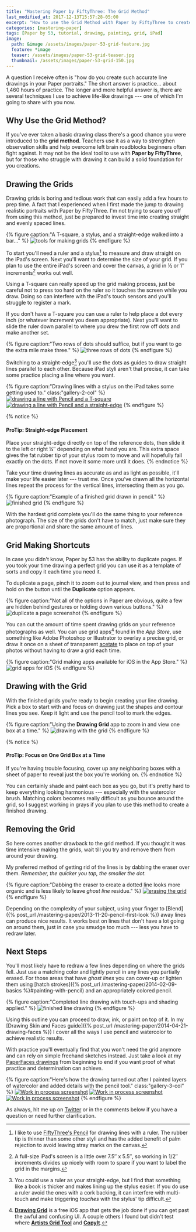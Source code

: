 ```yaml
---
title: "Mastering Paper by FiftyThree: The Grid Method"
last_modified_at: 2017-12-13T15:57:28-05:00
excerpt: "How to use the Grid Method with Paper by FiftyThree to create accurate line drawings and improve your work."
categories: [mastering-paper]
tags: [Paper by 53, tutorial, drawing, painting, grid, iPad]
image:
  path: &image /assets/images/paper-53-grid-feature.jpg
  feature: *image
  teaser: /assets/images/paper-53-grid-teaser.jpg
  thumbnail: /assets/images/paper-53-grid-150.jpg
---
```


A question I receive often is "how do you create such accurate line drawings in your Paper portraits." The short answer is practice... about 1,460 hours of practice. The longer and more helpful answer is, there are several techniques I use to achieve life-like drawings --- one of which I'm going to share with you now.

## Why Use the Grid Method?

If you've ever taken a basic drawing class there's a good chance you were introduced to the **grid method**. Teachers use it as a way to strengthen observation skills and help overcome left brain roadblocks beginners often fight against. It may not be the ideal tool to use with **Paper by FiftyThree**, but for those who struggle with drawing it can build a solid foundation for you creations.

## Drawing the Grids

Drawing grids is boring and tedious work that can easily add a few hours to prep time. A fact that I experienced when I first made the jump to drawing realistic portraits with Paper by FiftyThree. I'm not trying to scare you off from using this method, just be prepared to invest time into creating straight and evenly spaced lines. 

{% figure caption:"A T-square, a stylus, and a straight-edge walked into a bar..." %}
![tools for making grids](/assets/images/paper-53-grid-tools.jpg)
{% endfigure %}

To start you'll need a ruler and a stylus[^pencil] to measure and draw straight on the iPad's screen. Next you'll want to determine the size of your grid. If you plan to use the entire iPad's screen and cover the canvas, a grid in ½ or 1″ increments[^increments] works out well.

[^pencil]: I like to use [FiftyThree's Pencil](http://www.amazon.com/gp/product/B00JP12300/ref=as_li_tl?ie=UTF8&camp=1789&creative=390957&creativeASIN=B00JP12300&linkCode=as2&tag=mademist-20&linkId=UNODSZKNUHXZJBE4) for drawing lines with a ruler. The rubber tip is thinner than some other styli and has the added benefit of palm rejection to avoid leaving stray marks on the canvas.

[^straightedge]: You could use a ruler as your straight-edge, but I find that something like a book is thicker and makes lining up the stylus easier. If you do use a ruler avoid the ones with a cork backing, it can interfere with multi-touch and make triggering *touches* with the stylus' tip difficult.

[^increments]: A full-size iPad's screen is a little over 7.5″ x 5.5″, so working in 1/2″ increments divides up nicely with room to spare if you want to label the grid in the margins.

Using a T-square can really speed up the grid making process, just be careful not to press too hard on the ruler so it touches the screen while you draw. Doing so can interfere with the iPad's touch sensors and you'll struggle to register a mark.

If you don't have a T-square you can use a ruler to help place a dot every inch (or whatever increment you deem appropriate). Next you'll want to slide the ruler down parallel to where you drew the first row off dots and make another set.

{% figure caption:"Two rows of dots should suffice, but if you want to go the extra mile make three." %}
![three rows of dots](/assets/images/paper-53-grid-dots.jpg)
{% endfigure %}

Switching to a straight-edge[^straightedge] you'll use the dots as guides to draw straight lines parallel to each other. Because iPad styli aren't that precise, it can take some practice placing a line where you want.

{% figure caption:"Drawing lines with a stylus on the iPad takes some getting used to." class:"gallery-2-col" %}
[![drawing a line with Pencil and a T-square](/assets/images/paper-53-grid-t-square-600.jpg)](/assets/images/paper-53-grid-t-square-lg.jpg)
[![drawing a line with Pencil and a straight-edge](/assets/images/paper-53-grid-book-edge-600.jpg)](/assets/images/paper-53-grid-book-edge-lg.jpg)
{% endfigure %}

{% notice %}
#### ProTip: Straight-edge Placement

Place your straight-edge directly on top of the reference dots, then slide it to the left or right ¼″ depending on what hand you are. This extra space gives the fat rubber tip of your stylus room to move and will hopefully fall exactly on the dots. If not move it some more until it does.
{% endnotice %}

Take your time drawing lines as accurate as and as light as possible, it'll make your life easier later --- trust me. Once you've drawn all the horizontal lines repeat the process for the vertical lines, intersecting them as you go.

{% figure caption:"Example of a finished grid drawn in pencil." %}
![finished grid](/assets/images/paper-53-grid-finished.jpg)
{% endfigure %}

With the hardest grid complete you'll do the same thing to your reference photograph. The size of the grids don't have to match, just make sure they are proportional and share the same amount of lines.

## Grid Making Shortcuts

In case you didn't know, Paper by 53 has the ability to duplicate pages. If you took your time drawing a perfect grid you can use it as a template of sorts and copy it each time you need it.

To duplicate a page, pinch it to zoom out to journal view, and then press and hold on the <i class="fa fa-plus-circle"></i> button until the **Duplicate** option appears.

{% figure caption:"Not all of the options in Paper are obvious, quite a few are hidden behind gestures or holding down various buttons." %}
![duplicate a page screenshot](/assets/images/paper-53-grid-duplicate-page.jpg)
{% endfigure %}

You can cut the amount of time spent drawing grids on your reference photographs as well. You can use grid apps[^apps] found in the *App Store*, use something like Adobe Photoshop or Illustrator to overlay a precise grid, or draw it once on a sheet of transparent [acetate](http://www.amazon.com/gp/product/B002544NHA/ref=as_li_tl?ie=UTF8&camp=1789&creative=390957&creativeASIN=B002544NHA&linkCode=as2&tag=mademist-20&linkId=Y2BDW34WIVVBAZGF) to place on top of your photos without having to draw a grid each time.

[^apps]: [**Drawing Grid**](https://itunes.apple.com/us/app/drawing-grid/id500885379?mt=8) is a free iOS app that gets the job done if you can get past the awful and confusing UI. A couple others I found but didn't test where [**Artists Grid Tool**](https://itunes.apple.com/us/app/artists-grid-tool/id402430398?mt=8) and [**CopyIt**](https://itunes.apple.com/us/app/copyit-grid-drawing-method/id377185812?mt=8).

{% figure caption:"Grid making apps available for iOS in the App Store." %}
![grid apps for iOS](/assets/images/paper-53-grid-apps.jpg)
{% endfigure %}

## Drawing with the Grid

With the finished grids you're ready to begin creating your line drawing. Pick a box to start with and focus on drawing just the shapes and contour lines you see. Keep it light and use the pencil tool to mark the edges.

{% figure caption:"Using the **Drawing Grid** app to zoom in and view one box at a time." %}
![drawing with the grid](/assets/images/paper-53-grid-method-drawing.jpg)
{% endfigure %}

{% notice %}
#### ProTip: Focus on One Grid Box at a Time

If you're having trouble focusing, cover up any neighboring boxes with a sheet of paper to reveal just the box you're working on.
{% endnotice %}

You can certainly shade and paint each box as you go, but it's pretty hard to keep everything looking harmonious --- especially with the watercolor brush. Matching colors becomes really difficult as you bounce around the grid, so I suggest working in grays if you plan to use this method to create a finished drawing.

## Removing the Grid

So here comes another drawback to the grid method. If you thought it was time intensive making the grids, wait till you try and remove them from around your drawing.

My preferred method of getting rid of the lines is by dabbing the eraser over them. *Remember, the quicker you tap, the smaller the dot.*

{% figure caption:"Dabbing the eraser to create a dotted line looks more organic and is less likely to leave *ghost line* residue." %}
[![erasing the grid](/assets/images/paper-53-grid-removing-lines-900.jpg)](/assets/images/paper-53-grid-removing-lines-lg.jpg)
{% endfigure %}

Depending on the complexity of your subject, using your finger to [Blend]({% post_url /mastering-paper/2013-11-20-pencil-first-look %}) away lines can produce nice results. It works best on lines that don't have a lot going on around them, just in case you smudge too much --- less you have to redraw later.

## Next Steps

You'll most likely have to redraw a few lines depending on where the grids fell. Just use a matching color and lightly pencil in any lines you partially erased. For those areas that have *ghost lines* you can cover-up or lighten them using [hatch strokes]({% post_url /mastering-paper/2014-02-09-basics %}#painting-with-pencil) and an appropriately colored pencil.

{% figure caption:"Completed line drawing with touch-ups and shading applied." %}
![finished line drawing](/assets/images/paper-53-grid-finished-line-drawing.jpg)
{% endfigure %}

Using this outline you can proceed to draw, ink, or paint on top of it. In my [Drawing Skin and Faces guide]({% post_url /mastering-paper/2014-04-21-drawing-faces %}) I cover all the ways I use pencil and watercolor to achieve realistic results. 

With practice you'll eventually find that you won't need the grid anymore and can rely on simple freehand sketches instead. Just take a look at my [PaperFaces drawings](/paperfaces/) from beginning to end if you want proof of what practice and determination can achieve.

{% figure caption:"Here's how the drawing turned out after I painted layers of watercolor and added details with the pencil tool." class:"gallery-3-col" %}
[![Work in process screenshot](/assets/images/paperfaces-makenna-s-process-3-600.jpg)](/assets/images/paperfaces-makenna-s-process-3-lg.jpg)
[![Work in process screenshot](/assets/images/paperfaces-makenna-s-process-4-600.jpg)](/assets/images/paperfaces-makenna-s-process-4-lg.jpg)
[![Work in process screenshot](/assets/images/paperfaces-makenna-s-600.jpg)](/assets/images/paperfaces-makenna-s.jpg)
{% endfigure %}

As always, hit me up on [Twitter](https://twitter.com/mmistakes) or in the comments below if you have a question or need further clarification.
